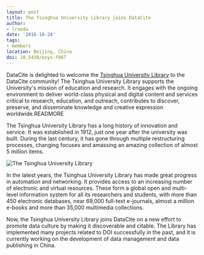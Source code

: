 ```yaml
---
layout: post
title: The Tsinghua University Library joins DataCite
author: 
- lrueda
date: '2016-10-24'
tags:
- members
location: Beijing, China
doi: 10.5438/esys-f867
---
```

DataCite is delighted to welcome the [Tsinghua University Library](http://www.lib.tsinghua.edu.cn/english/) to the DataCite community! The Tsinghua University Library supports the University's mission of education and research. It engages with the ongoing environment to deliver world-class physical and digital content and services critical to research, education, and outreach, contributes to discover, preserve, and disseminate knowledge and creative expression worldwide.READMORE

The Tsinghua University Library has a long history of innovation and service. It was established in 1912, just one year after the university was built. During the last century, it has gone through multiple restructuring processes, changing focuses and amassing an amazing collection of almost 5 million items.

![The Tsinghua University Library](/images/2016/10/tsinghua.png)

In the latest years, the Tsinghua University Library has made great progress in automation and networking. It provides access to an increasing number of electronic  and virtual resources. These form a global open and multi-level information system for all its researchers and students, with more than 450 electronic databases, near 69,000 full-text e-journals, almost a million e-books and more than 35,000 multimedia collections.

Now, the Tsinghua University Library joins DataCite on a new effort to promote data culture by making it discoverable and citable. The Library has implemented many projects related to DOI successfully in the past, and it is currently working on the development of data management and data publishing in China.
